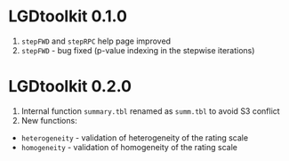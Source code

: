 # LGDtoolkit 0.1.0
1. ```stepFWD``` and ```stepRPC``` help page improved
2. ```stepFWD``` - bug fixed (p-value indexing in the stepwise iterations)

# LGDtoolkit 0.2.0
1. Internal function ```summary.tbl``` renamed as ```summ.tbl``` to avoid S3 conflict
2. New functions:
  + ```heterogeneity``` - validation of heterogeneity of the rating scale
  + ```homogeneity``` - validation of homogeneity of the rating scale

